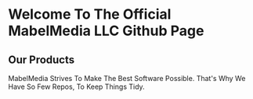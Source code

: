 # Welcome To The Official MabelMedia LLC Github Page
## Our Products
MabelMedia Strives To Make The Best Software Possible. That's Why We Have So Few Repos, To Keep Things Tidy.
